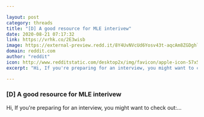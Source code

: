 ```yaml
---

layout: post
category: threads
title: "[D] A good resource for MLE interivew"
date: 2020-08-21 07:17:32
link: https://vrhk.co/2E3wisb
image: https://external-preview.redd.it/8Y4UvNVcUd6Yosv43t-aqcAm8ZGDghlWi0BnhWM18J8.jpg?width=400&height=209.42408377&auto=webp&crop=400:209.42408377,smart&s=32efd0a1beaa436b94fc9a702ec1b5c7b38aa8fe
domain: reddit.com
author: "reddit"
icon: http://www.redditstatic.com/desktop2x/img/favicon/apple-icon-57x57.png
excerpt: "Hi, If you're preparing for an interview, you might want to check out:..."

---
```


### [D] A good resource for MLE interivew

Hi, If you're preparing for an interview, you might want to check out:...